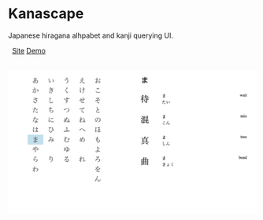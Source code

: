 # Kanascape

Japanese hiragana alhpabet and kanji querying UI.

&nbsp;
<a href="https://howyoueye.github.io/kanascape/">Site</a>
<a href="https://www.youtube.com/watch?v=OVxy5HWN4_c&t=101s">Demo</a>

&nbsp;
![alt text](./interface.png)

